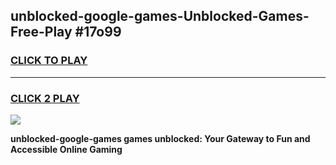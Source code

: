 
## unblocked-google-games-Unblocked-Games-Free-Play #17o99
<h3>
<a href="https://us.freeplayer.one?title=unblocked-google-games&ref=9M">CLICK TO PLAY</a></h3>
<hr>

<h3>
<a href="https://us.freeplayer.one?title=unblocked-google-games&ref=9M">CLICK 2 PLAY</a>
  
</h3>

<a href="https://us.freeplayer.one?title=unblocked-google-games&ref=9M"><img src="https://clearcache.store/games.png"></a>


**unblocked-google-games games unblocked: Your Gateway to Fun and Accessible Online Gaming**
